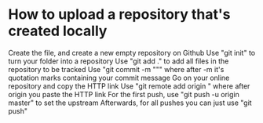 # How to upload a repository that's created locally

Create the file, and create a new empty repository on Github
Use "git init" to turn your folder into a repository
Use "git add ." to add all files in the repository to be tracked
Use "git commit -m """ where after -m it's quotation marks containing your commit message
Go on your online repository and copy the HTTP link
Use "git remote add origin " where after origin you paste the HTTP link
For the first push, use "git push -u origin master" to set the upstream
Afterwards, for all pushes you can just use "git push"